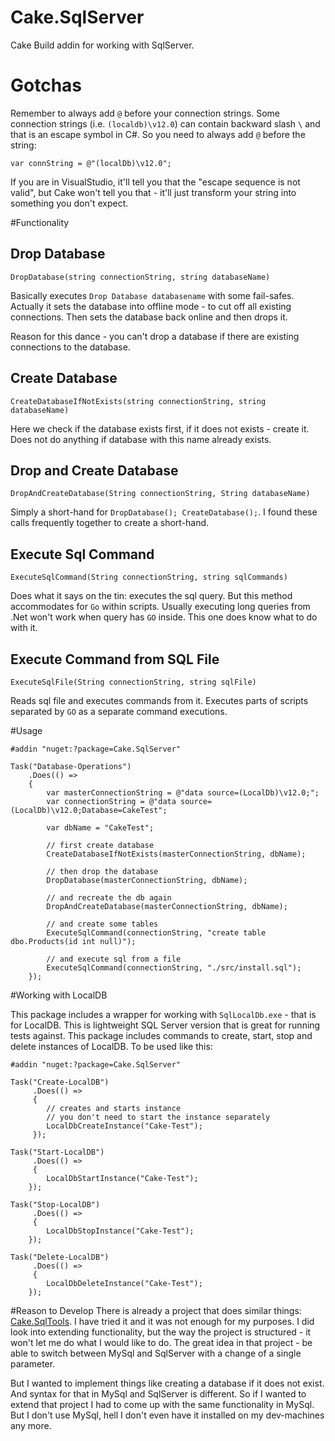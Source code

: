 # Cake.SqlServer
Cake Build addin for working with SqlServer. 


# Gotchas
Remember to always add `@` before your connection strings. Some connection strings (i.e. `(localdb)\v12.0`) can contain backward slash `\` and that is an escape symbol in C#. So you need to always add `@` before the string:

	var connString = @"(localDb)\v12.0";

If you are in VisualStudio, it'll tell you that the "escape sequence is not valid", but Cake won't tell you that - it'll just transform your string into something you don't expect.


#Functionality

## Drop Database
`DropDatabase(string connectionString, string databaseName)`

Basically executes `Drop Database databasename` with some fail-safes. Actually it sets the database into offline mode - to cut off all existing connections. Then sets the database back online and then drops it.
 
Reason for this dance - you can't drop a database if there are existing connections to the database.  


## Create Database
`CreateDatabaseIfNotExists(string connectionString, string databaseName)`

Here we check if the database exists first, if it does not exists - create it. Does not do anything if database with this name already exists.

## Drop and Create Database
`DropAndCreateDatabase(String connectionString, String databaseName)`

Simply a short-hand for `DropDatabase(); CreateDatabase();`. I found these calls frequently together to create a short-hand. 


## Execute Sql Command
`ExecuteSqlCommand(String connectionString, string sqlCommands)` 

Does what it says on the tin: executes the sql query. But this method accommodates for `Go` within scripts. Usually executing long queries from .Net won't work when query has `GO` inside. This one does know what to do with it.

## Execute Command from SQL File

`ExecuteSqlFile(String connectionString, string sqlFile)`

Reads sql file and executes commands from it. Executes parts of scripts separated by `GO` as a separate command executions. 

#Usage

	#addin "nuget:?package=Cake.SqlServer"
	
	Task("Database-Operations")
	    .Does(() => 
	    {
	        var masterConnectionString = @"data source=(LocalDb)\v12.0;";
	        var connectionString = @"data source=(LocalDb)\v12.0;Database=CakeTest";

			var dbName = "CakeTest";
			
			// first create database
			CreateDatabaseIfNotExists(masterConnectionString, dbName);
			
			// then drop the database
			DropDatabase(masterConnectionString, dbName);
			
			// and recreate the db again
			DropAndCreateDatabase(masterConnectionString, dbName);

			// and create some tables
			ExecuteSqlCommand(connectionString, "create table dbo.Products(id int null)");
			
			// and execute sql from a file 
			ExecuteSqlCommand(connectionString, "./src/install.sql");
	    });

#Working with LocalDB 

This package includes a wrapper for working with `SqlLocalDb.exe` - that is for LocalDB. This is lightweight SQL Server version that is great for running tests against. This package includes commands to create, start, stop and delete instances of LocalDB. To be used like this:

    #addin "nuget:?package=Cake.SqlServer"

    Task("Create-LocalDB")
         .Does(() =>
         {
			// creates and starts instance
			// you don't need to start the instance separately
            LocalDbCreateInstance("Cake-Test");
         });

    Task("Start-LocalDB")
         .Does(() =>
         {
            LocalDbStartInstance("Cake-Test");
        });

    Task("Stop-LocalDB")
         .Does(() =>
         {
            LocalDbStopInstance("Cake-Test");
        });

    Task("Delete-LocalDB")
         .Does(() =>
         {
            LocalDbDeleteInstance("Cake-Test");
        });

#Reason to Develop
There is already a project that does similar things: [Cake.SqlTools](https://github.com/SharpeRAD/Cake.SqlTools). I have tried it and it was not enough for my purposes. I did look into extending functionality, but the way the project is structured - it won't let me do what I would like to do. The great idea in that project - be able to switch between MySql and SqlServer with a change of a single parameter.

But I wanted to implement things like creating a database if it does not exist. And syntax for that in MySql and SqlServer is different. So if I wanted to extend that project I had to come up with the same functionality in MySql. But I don't use MySql, hell I don't even have it installed on my dev-machines any more.